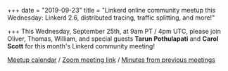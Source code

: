+++
date = "2019-09-23"
title = "Linkerd online community meetup this Wednesday: Linkerd 2.6, distributed tracing, traffic splitting, and more!"

+++
This Wednesday, September 25th, at 9am PT / 4pm UTC, please join Oliver, Thomas, William, and special guests **Tarun Pothulapati** and **Carol Scott** for this month's Linkerd community meeting!

[Meetup calendar](https://calendar.google.com/calendar/embed?src=buoyant.io_j28ik70vrl3418f4oldkdici7o%40group.calendar.google.com "https://calendar.google.com/calendar/embed?src=buoyant.io_j28ik70vrl3418f4oldkdici7o%40group.calendar.google.com") / [Zoom meeting link](https://zoom.us/my/cncflinkerd) / [Minutes from previous meetings](https://docs.google.com/document/d/1OvXYL5Q53klQFZPokQJas72YqkWXplkPQUguFbRW7Wo/edit#)
